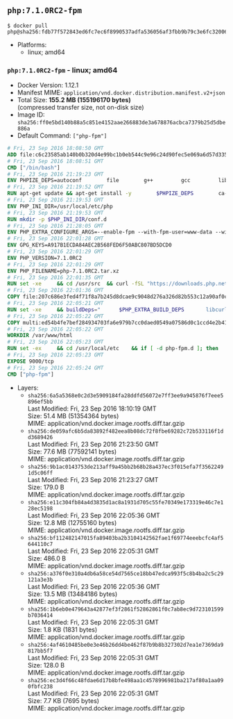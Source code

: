 ## `php:7.1.0RC2-fpm`

```console
$ docker pull php@sha256:fdb77f572843ed6fc7ec6f8990537adfa536056af3fbb9b79c3e6fc32006ad11
```

-	Platforms:
	-	linux; amd64

### `php:7.1.0RC2-fpm` - linux; amd64

-	Docker Version: 1.12.1
-	Manifest MIME: `application/vnd.docker.distribution.manifest.v2+json`
-	Total Size: **155.2 MB (155196170 bytes)**  
	(compressed transfer size, not on-disk size)
-	Image ID: `sha256:ff0e5bd140b88a5c851e4152aae266883de3a678876acbca7379b25d5dbe886a`
-	Default Command: `["php-fpm"]`

```dockerfile
# Fri, 23 Sep 2016 18:08:50 GMT
ADD file:c6c23585ab140b0b320d4e99bc1b0eb544c9e96c24d90fec5e069a6d57d335ca in / 
# Fri, 23 Sep 2016 18:08:51 GMT
CMD ["/bin/bash"]
# Fri, 23 Sep 2016 21:19:23 GMT
ENV PHPIZE_DEPS=autoconf 		file 		g++ 		gcc 		libc-dev 		make 		pkg-config 		re2c
# Fri, 23 Sep 2016 21:19:52 GMT
RUN apt-get update && apt-get install -y 		$PHPIZE_DEPS 		ca-certificates 		curl 		libedit2 		libsqlite3-0 		libxml2 		xz-utils 	--no-install-recommends && rm -r /var/lib/apt/lists/*
# Fri, 23 Sep 2016 21:19:53 GMT
ENV PHP_INI_DIR=/usr/local/etc/php
# Fri, 23 Sep 2016 21:19:53 GMT
RUN mkdir -p $PHP_INI_DIR/conf.d
# Fri, 23 Sep 2016 21:28:05 GMT
ENV PHP_EXTRA_CONFIGURE_ARGS=--enable-fpm --with-fpm-user=www-data --with-fpm-group=www-data
# Fri, 23 Sep 2016 22:01:28 GMT
ENV GPG_KEYS=A917B1ECDA84AEC2B568FED6F50ABC807BD5DCD0
# Fri, 23 Sep 2016 22:01:29 GMT
ENV PHP_VERSION=7.1.0RC2
# Fri, 23 Sep 2016 22:01:29 GMT
ENV PHP_FILENAME=php-7.1.0RC2.tar.xz
# Fri, 23 Sep 2016 22:01:35 GMT
RUN set -xe 	&& cd /usr/src 	&& curl -fSL "https://downloads.php.net/~davey/$PHP_FILENAME" -o php.tar.xz 	&& curl -fSL "https://downloads.php.net/~davey/$PHP_FILENAME.asc" -o php.tar.xz.asc 	&& export GNUPGHOME="$(mktemp -d)" 	&& for key in $GPG_KEYS; do 		gpg --keyserver ha.pool.sks-keyservers.net --recv-keys "$key"; 	done 	&& gpg --batch --verify php.tar.xz.asc php.tar.xz 	&& rm -r "$GNUPGHOME"
# Fri, 23 Sep 2016 22:01:36 GMT
COPY file:207c686e3fed4f71f8a7b245d8dcae9c9048d276a326d82b553c12a90af0c0ca in /usr/local/bin/ 
# Fri, 23 Sep 2016 22:05:21 GMT
RUN set -xe 	&& buildDeps=" 		$PHP_EXTRA_BUILD_DEPS 		libcurl4-openssl-dev 		libedit-dev 		libsqlite3-dev 		libssl-dev 		libxml2-dev 	" 	&& apt-get update && apt-get install -y $buildDeps --no-install-recommends && rm -rf /var/lib/apt/lists/* 		&& docker-php-source extract 	&& cd /usr/src/php 	&& ./configure 		--with-config-file-path="$PHP_INI_DIR" 		--with-config-file-scan-dir="$PHP_INI_DIR/conf.d" 				--disable-cgi 				--enable-ftp 		--enable-mbstring 		--enable-mysqlnd 				--with-curl 		--with-libedit 		--with-openssl 		--with-zlib 				$PHP_EXTRA_CONFIGURE_ARGS 	&& make -j"$(nproc)" 	&& make install 	&& { find /usr/local/bin /usr/local/sbin -type f -executable -exec strip --strip-all '{}' + || true; } 	&& make clean 	&& docker-php-source delete 		&& apt-get purge -y --auto-remove -o APT::AutoRemove::RecommendsImportant=false $buildDeps
# Fri, 23 Sep 2016 22:05:22 GMT
COPY multi:ed54b4fe7bef284934703fa6e979b7cc0daed0549a07586d0c1ccd4e2b41884a in /usr/local/bin/ 
# Fri, 23 Sep 2016 22:05:22 GMT
WORKDIR /var/www/html
# Fri, 23 Sep 2016 22:05:23 GMT
RUN set -ex 	&& cd /usr/local/etc 	&& if [ -d php-fpm.d ]; then 		sed 's!=NONE/!=!g' php-fpm.conf.default | tee php-fpm.conf > /dev/null; 		cp php-fpm.d/www.conf.default php-fpm.d/www.conf; 	else 		mkdir php-fpm.d; 		cp php-fpm.conf.default php-fpm.d/www.conf; 		{ 			echo '[global]'; 			echo 'include=etc/php-fpm.d/*.conf'; 		} | tee php-fpm.conf; 	fi 	&& { 		echo '[global]'; 		echo 'error_log = /proc/self/fd/2'; 		echo; 		echo '[www]'; 		echo '; if we send this to /proc/self/fd/1, it never appears'; 		echo 'access.log = /proc/self/fd/2'; 		echo; 		echo 'clear_env = no'; 		echo; 		echo '; Ensure worker stdout and stderr are sent to the main error log.'; 		echo 'catch_workers_output = yes'; 	} | tee php-fpm.d/docker.conf 	&& { 		echo '[global]'; 		echo 'daemonize = no'; 		echo; 		echo '[www]'; 		echo 'listen = [::]:9000'; 	} | tee php-fpm.d/zz-docker.conf
# Fri, 23 Sep 2016 22:05:23 GMT
EXPOSE 9000/tcp
# Fri, 23 Sep 2016 22:05:24 GMT
CMD ["php-fpm"]
```

-	Layers:
	-	`sha256:6a5a5368e0c2d3e5909184fa28ddfd56072e7ff3ee9a945876f7eee5896ef5bb`  
		Last Modified: Fri, 23 Sep 2016 18:10:19 GMT  
		Size: 51.4 MB (51354364 bytes)  
		MIME: application/vnd.docker.image.rootfs.diff.tar.gzip
	-	`sha256:de059afc6b5da83892f482eea8b08dc72f8fbe69282c72b533116f1dd3689426`  
		Last Modified: Fri, 23 Sep 2016 21:23:50 GMT  
		Size: 77.6 MB (77592141 bytes)  
		MIME: application/vnd.docker.image.rootfs.diff.tar.gzip
	-	`sha256:9b1ac0143753de213aff9a45bb2b68b28a437ec3f015efa7f35622491d5c06ff`  
		Last Modified: Fri, 23 Sep 2016 21:23:27 GMT  
		Size: 179.0 B  
		MIME: application/vnd.docker.image.rootfs.diff.tar.gzip
	-	`sha256:e11c304fb84a4d3835d1ac8a1931d705c55fe70349e173319e46c7e128ec5198`  
		Last Modified: Fri, 23 Sep 2016 22:05:36 GMT  
		Size: 12.8 MB (12755160 bytes)  
		MIME: application/vnd.docker.image.rootfs.diff.tar.gzip
	-	`sha256:bf112482147015fa89403ba2b3104142562fae1f69774eeebcfc4af5644110c7`  
		Last Modified: Fri, 23 Sep 2016 22:05:31 GMT  
		Size: 486.0 B  
		MIME: application/vnd.docker.image.rootfs.diff.tar.gzip
	-	`sha256:a376f0e310a4db6a58ce54d7565ce18bb47edca993f5c8b4ba2c5c29121a3e3b`  
		Last Modified: Fri, 23 Sep 2016 22:05:36 GMT  
		Size: 13.5 MB (13484186 bytes)  
		MIME: application/vnd.docker.image.rootfs.diff.tar.gzip
	-	`sha256:1b6eb0e479643a42877ef3f2861f52862861f0c7ab8ec9d723101599b7036414`  
		Last Modified: Fri, 23 Sep 2016 22:05:31 GMT  
		Size: 1.8 KB (1831 bytes)  
		MIME: application/vnd.docker.image.rootfs.diff.tar.gzip
	-	`sha256:4af4610485be0e3e46b26dd4be462f87b9b8b327302d7ea1e7369da9817bb5f7`  
		Last Modified: Fri, 23 Sep 2016 22:05:31 GMT  
		Size: 128.0 B  
		MIME: application/vnd.docker.image.rootfs.diff.tar.gzip
	-	`sha256:ec3d4f66c48fdae6d17b8bfe498aa1c4578996981ba217af80a1aa090fbfc238`  
		Last Modified: Fri, 23 Sep 2016 22:05:31 GMT  
		Size: 7.7 KB (7695 bytes)  
		MIME: application/vnd.docker.image.rootfs.diff.tar.gzip
